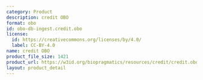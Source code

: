 ```yaml
---
category: Product
description: credit OBO
format: obo
id: obo-db-ingest.credit.obo
license:
  id: https://creativecommons.org/licenses/by/4.0/
  label: CC-BY-4.0
name: credit OBO
product_file_size: 1421
product_url: https://w3id.org/biopragmatics/resources/credit/credit.obo
layout: product_detail
---
```


